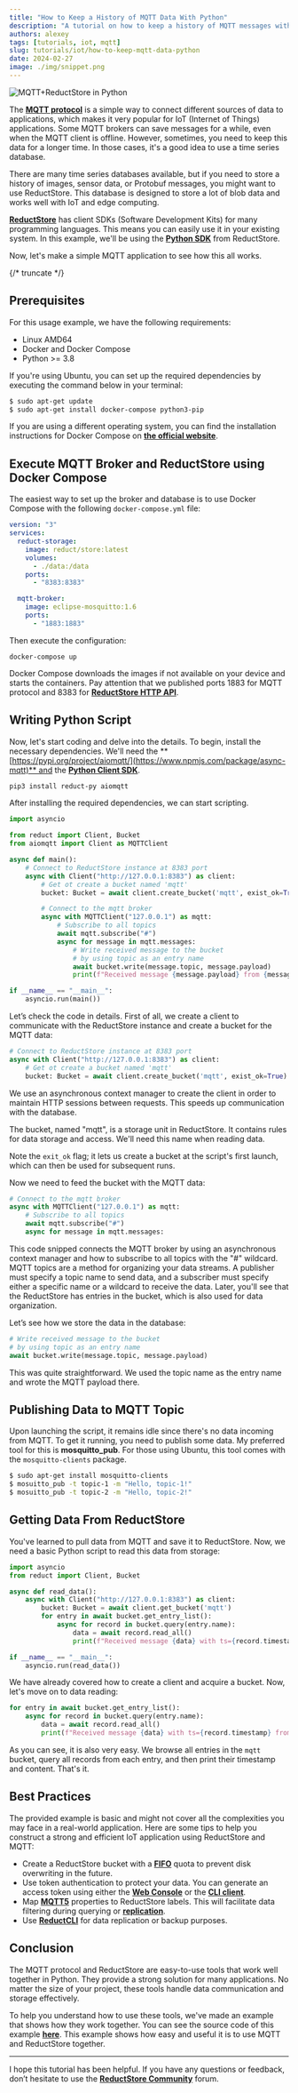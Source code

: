 ```yaml
---
title: "How to Keep a History of MQTT Data With Python"
description: "A tutorial on how to keep a history of MQTT messages with Python by using the ReductStore Client SDK for Python."
authors: alexey
tags: [tutorials, iot, mqtt]
slug: tutorials/iot/how-to-keep-mqtt-data-python
date: 2024-02-27
image: ./img/snippet.png
---
```


![MQTT+ReductStore in Python](./img/snippet.webp)


The **[MQTT protocol](https://mqtt.org/)** is a simple way to connect different sources of data to applications, which makes it very popular for IoT (Internet of Things) applications. Some MQTT brokers can save messages for a while, even when the MQTT client is offline. However, sometimes, you need to keep this data for a longer time. In those cases, it's a good idea to use a time series database.

There are many time series databases available, but if you need to store a history of images, sensor data, or Protobuf messages, you might want to use ReductStore. This database is designed to store a lot of blob data and works well with IoT and edge computing.

**[ReductStore](https://www.reduct.store)** has client SDKs (Software Development Kits) for many programming languages. This means you can easily use it in your existing system. In this example, we'll be using the **[Python SDK](https://github.com/reductstore/reduct-py)** from ReductStore.

Now, let's make a simple MQTT application to see how this all works.

{/* truncate */}


## Prerequisites

For this usage example, we have the following requirements:

- Linux AMD64
- Docker and Docker Compose
- Python >= 3.8

If you're using Ubuntu, you can set up the required dependencies by executing the command below in your terminal:

```bash
$ sudo apt-get update
$ sudo apt-get install docker-compose python3-pip
```

If you are using a different operating system, you can find the installation instructions for Docker Compose on **[the official website](https://docs.docker.com/compose/install/)**. 

## Execute MQTT Broker and ReductStore using Docker Compose

The easiest way to set up the broker and database is to use Docker Compose with the following `docker-compose.yml` file:

```yaml
version: "3"
services:
  reduct-storage:
    image: reduct/store:latest
    volumes:
      - ./data:/data
    ports:
      - "8383:8383"

  mqtt-broker:
    image: eclipse-mosquitto:1.6
    ports:
      - "1883:1883"
```

Then execute the configuration:

```
docker-compose up
```

Docker Compose downloads the images if not available on your device and starts the containers. Pay attention that we published ports 1883 for MQTT protocol and 8383 for **[ReductStore HTTP API](https://www.reduct.store/docs/http-api)**.

## Writing Python Script

Now, let's start coding and delve into the details. To begin, install the necessary dependencies. We'll need the **[https://pypi.org/project/aiomqtt/](https://www.npmjs.com/package/async-mqtt)** and the **[Python Client SDK](https://pypi.org/project/reduct-py/)**.

```bash
pip3 install reduct-py aiomqtt
```

After installing the required dependencies, we can start scripting.

```python
import asyncio

from reduct import Client, Bucket
from aiomqtt import Client as MQTTClient

async def main():
    # Connect to ReductStore instance at 8383 port
    async with Client("http://127.0.0.1:8383") as client:
        # Get ot create a bucket named 'mqtt'
        bucket: Bucket = await client.create_bucket('mqtt', exist_ok=True)

        # Connect to the mqtt broker
        async with MQTTClient("127.0.0.1") as mqtt:
            # Subscribe to all topics
            await mqtt.subscribe("#")
            async for message in mqtt.messages:
                # Write received message to the bucket
                # by using topic as an entry name
                await bucket.write(message.topic, message.payload)
                print(f"Received message {message.payload} from {message.topic} is written to the bucket")

if __name__ == "__main__":
    asyncio.run(main())
```

Let’s check the code in details. First of all, we create a client to communicate with the ReductStore instance and create a bucket for the MQTT data:

```python
# Connect to ReductStore instance at 8383 port
async with Client("http://127.0.0.1:8383") as client:
    # Get ot create a bucket named 'mqtt'
    bucket: Bucket = await client.create_bucket('mqtt', exist_ok=True)
```

We use an asynchronous context manager to create the client in order to maintain HTTP sessions between requests. This speeds up communication with the database.

The bucket, named "mqtt", is a storage unit in ReductStore. It contains rules for data storage and access. We'll need this name when reading data.

Note the `exit_ok` flag; it lets us create a bucket at the script's first launch, which can then be used for subsequent runs.

Now we need to feed the bucket with the MQTT data:

```python
# Connect to the mqtt broker
async with MQTTClient("127.0.0.1") as mqtt:
    # Subscribe to all topics
    await mqtt.subscribe("#")
    async for message in mqtt.messages:
```

This code snipped connects the MQTT broker by using an asynchronous context manager and how to subscribe to all topics with the "#" wildcard. MQTT topics are a method for organizing your data streams. A publisher must specify a topic name to send data, and a subscriber must specify either a specific name or a wildcard to receive the data. Later, you'll see that the ReductStore has entries in the bucket, which is also used for data organization.

Let’s see how we store the data in the database:

```python
# Write received message to the bucket
# by using topic as an entry name
await bucket.write(message.topic, message.payload)
```

This was quite straightforward. We used the topic name as the entry name and wrote the MQTT payload there.

## Publishing Data to MQTT Topic

Upon launching the script, it remains idle since there's no data incoming from MQTT. To get it running, you need to publish some data. My preferred tool for this is **mosquitto_pub**. For those using Ubuntu, this tool comes with the `mosquitto-clients` package.

```bash
$ sudo apt-get install mosquitto-clients
$ mosuitto_pub -t topic-1 -m "Hello, topic-1!"
$ mosuitto_pub -t topic-2 -m "Hello, topic-2!"
```

## Getting Data From ReductStore

You've learned to pull data from MQTT and save it to ReductStore. Now, we need a basic Python script to read this data from storage:

```python
import asyncio
from reduct import Client, Bucket

async def read_data():
    async with Client("http://127.0.0.1:8383") as client:
        bucket: Bucket = await client.get_bucket('mqtt')
        for entry in await bucket.get_entry_list():
            async for record in bucket.query(entry.name):
                data = await record.read_all()
                print(f"Received message {data} with ts={record.timestamp} from {entry.name} is read from the bucket")

if __name__ == "__main__":
    asyncio.run(read_data())
```

We have already covered how to create a client and acquire a bucket. Now, let's move on to data reading:

```python
for entry in await bucket.get_entry_list():
    async for record in bucket.query(entry.name):
        data = await record.read_all()
        print(f"Received message {data} with ts={record.timestamp} from {entry.name} is read from the bucket")
```

As you can see, it is also very easy. We browse all entries in the `mqtt` bucket, query all records from each entry, and then print their timestamp and content. That's it.

## Best Practices

The provided example is basic and might not cover all the complexities you may face in a real-world application. Here are some tips to help you construct a strong and efficient IoT application using ReductStore and MQTT:

- Create a ReductStore bucket with a **[FIFO](https://www.reduct.store/docs/how-does-it-work#bucket)** quota to prevent disk overwriting in the future.
- Use token authentication to protect your data. You can generate an access token using either the **[Web Console](https://github.com/reductstore/web-console)** or the **[CLI client](https://cli.reduct.store/)**.
- Map **[MQTT5]( ttps://mqtt.org/)** properties to ReductStore labels. This will facilitate data filtering during querying or **[replication](https://www.reduct.store/blog/news/reductstore-8-released)**.
- Use **[ReductCLI](http://cli.reduct.store/)** for data replication or backup purposes.

## Conclusion

The MQTT protocol and ReductStore are easy-to-use tools that work well together in Python. They provide a strong solution for many applications. No matter the size of your project, these tools handle data communication and storage effectively.

To help you understand how to use these tools, we've made an example that shows how they work together. You can see the source code of this example **[here](https://github.com/reductstore/reduct-mqtt-example-py)**. This example shows how easy and useful it is to use MQTT and ReductStore together.

---

I hope this tutorial has been helpful. If you have any questions or feedback, don’t hesitate to use the [**ReductStore Community**](https://community.reduct.store) forum.